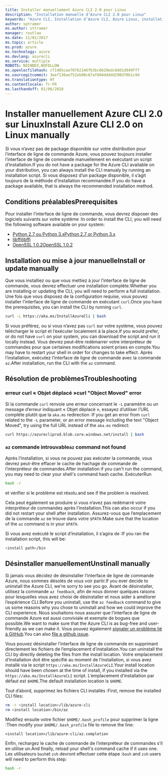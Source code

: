 ```yaml
---
title: Installer manuellement Azure CLI 2.0 pour Linux
description: "Installation manuelle d’Azure CLI 2.0 pour Linux"
keywords: "Azure CLI, Installation d’Azure CLI, Azure Linux, installation Azure Linux"
author: sptramer
ms.author: sttramer
manager: routlaw
ms.date: 11/01/2017
ms.topic: article
ms.prod: azure
ms.technology: azure
ms.devlang: azurecli
ms.service: multiple
ROBOTS: NOINDEX,NOFOLLOW
ms.openlocfilehash: cf1405cae70762146f63bc6629edc0dd1d949fff
ms.sourcegitcommit: 3eef136ae752eb90c67af604d4ddd298d70b1c9d
ms.translationtype: HT
ms.contentlocale: fr-FR
ms.lasthandoff: 01/06/2018
---
```

# <a name="install-azure-cli-20-on-linux-manually"></a><span data-ttu-id="1eb81-104">Installer manuellement Azure CLI 2.0 sur Linux</span><span class="sxs-lookup"><span data-stu-id="1eb81-104">Install Azure CLI 2.0 on Linux manually</span></span>

<span data-ttu-id="1eb81-105">Si vous n’avez pas de package disponible sur votre distribution pour l’interface de ligne de commande Azure, vous pouvez toujours installer l’interface de ligne de commande manuellement en exécutant un script d’installation.</span><span class="sxs-lookup"><span data-stu-id="1eb81-105">If you do not have a package for the Azure CLI available on your distribution, you can always install the CLI manualy by running an installation script.</span></span> <span data-ttu-id="1eb81-106">Si vous disposez d’un package disponible, il s’agit toujours de la méthode d’installation recommandée.</span><span class="sxs-lookup"><span data-stu-id="1eb81-106">If you do have a package available, that is always the recommended installation method.</span></span>

## <a name="prerequisites"></a><span data-ttu-id="1eb81-107">Conditions préalables</span><span class="sxs-lookup"><span data-stu-id="1eb81-107">Prerequisites</span></span>

<span data-ttu-id="1eb81-108">Pour installer l’interface de ligne de commande, vous devrez disposer des logiciels suivants sur votre système :</span><span class="sxs-lookup"><span data-stu-id="1eb81-108">In order to install the CLI, you will need the following software available on your system:</span></span>

* [<span data-ttu-id="1eb81-109">Python 2.7 ou Python 3.x</span><span class="sxs-lookup"><span data-stu-id="1eb81-109">Python 2.7 or Python 3.x</span></span>](https://www.python.org/downloads/)
* [<span data-ttu-id="1eb81-110">libffi</span><span class="sxs-lookup"><span data-stu-id="1eb81-110">libffi</span></span>](https://sourceware.org/libffi/)
* [<span data-ttu-id="1eb81-111">OpenSSL 1.0.2</span><span class="sxs-lookup"><span data-stu-id="1eb81-111">OpenSSL 1.0.2</span></span>](https://www.openssl.org/source/)

## <a name="install-or-update-manually"></a><span data-ttu-id="1eb81-112">Installation ou mise à jour manuelle</span><span class="sxs-lookup"><span data-stu-id="1eb81-112">Install or update manually</span></span>

<span data-ttu-id="1eb81-113">Que vous installiez ou que vous mettiez à jour l’interface de ligne de commande, vous devrez effectuer une installation complète.</span><span class="sxs-lookup"><span data-stu-id="1eb81-113">Whether you are installing or updating the CLI, you will need to perform a full installation.</span></span> <span data-ttu-id="1eb81-114">Une fois que vous disposez de la configuration requise, vous pouvez installer l’interface de ligne de commande en exécutant `curl`.</span><span class="sxs-lookup"><span data-stu-id="1eb81-114">Once you have the prerequisites, you can install the CLI by running `curl`.</span></span>

```bash
curl -L https://aka.ms/InstallAzureCli | bash
```

<span data-ttu-id="1eb81-115">Si vous préférez, ou si vous n’avez pas `curl` sur votre système, vous pouvez télécharger le script et l’exécuter localement à la place.</span><span class="sxs-lookup"><span data-stu-id="1eb81-115">If you would prefer, or do not have `curl` on your system, you can download the script and run it locally instead.</span></span> <span data-ttu-id="1eb81-116">Vous devrez peut-être redémarrer votre interpréteur de commandes pour que certaines modifications soient prises en compte.</span><span class="sxs-lookup"><span data-stu-id="1eb81-116">You may have to restart your shell in order for changes to take effect.</span></span> <span data-ttu-id="1eb81-117">Après l’installation, exécutez l’interface de ligne de commande avec la commande `az`.</span><span class="sxs-lookup"><span data-stu-id="1eb81-117">After installation, run the CLI with the `az` command.</span></span>

## <a name="troubleshooting"></a><span data-ttu-id="1eb81-118">Résolution de problèmes</span><span class="sxs-lookup"><span data-stu-id="1eb81-118">Troubleshooting</span></span>

### <a name="curl-object-moved-error"></a><span data-ttu-id="1eb81-119">erreur curl « Objet déplacé »</span><span class="sxs-lookup"><span data-stu-id="1eb81-119">curl "Object Moved" error</span></span>

<span data-ttu-id="1eb81-120">Si la commande `curl` renvoie une erreur concernant le `-L` paramètre ou un message d’erreur indiquant « Objet déplacé », essayez d’utiliser l’URL complète plutôt que la `aka.ms` redirection :</span><span class="sxs-lookup"><span data-stu-id="1eb81-120">If you get an error from `curl` related to the `-L` parameter, or an error message including the text "Object Moved", try using the full URL instead of the `aka.ms` redirect:</span></span>

```bash
curl https://azurecliprod.blob.core.windows.net/install | bash
```

### <a name="az-command-not-found"></a><span data-ttu-id="1eb81-121">`az` commande introuvable</span><span class="sxs-lookup"><span data-stu-id="1eb81-121">`az` command not found</span></span>

<span data-ttu-id="1eb81-122">Après l’installation, si vous ne pouvez pas exécuter la commande, vous devrez peut-être effacer le cache de hachage de commande de l’interpréteur de commandes.</span><span class="sxs-lookup"><span data-stu-id="1eb81-122">After installation if you can't run the command, you may need to clear your shell's command hash cache.</span></span> <span data-ttu-id="1eb81-123">Exécuter</span><span class="sxs-lookup"><span data-stu-id="1eb81-123">Run</span></span>

```bash
hash -r
```

<span data-ttu-id="1eb81-124">et vérifier si le problème est résolu.</span><span class="sxs-lookup"><span data-stu-id="1eb81-124">and see if the problem is resolved.</span></span>

<span data-ttu-id="1eb81-125">Cela peut également se produire si vous n’avez pas redémarré votre interpréteur de commandes après l’installation.</span><span class="sxs-lookup"><span data-stu-id="1eb81-125">This can also occur if you did not restart your shell after installation.</span></span> <span data-ttu-id="1eb81-126">Assurez-vous que l’emplacement de la commande `az` se trouve dans votre `$PATH`.</span><span class="sxs-lookup"><span data-stu-id="1eb81-126">Make sure that the location of the `az` command is in your `$PATH`.</span></span>

<span data-ttu-id="1eb81-127">Si vous avez exécuté le script d’installation, il s’agira de :</span><span class="sxs-lookup"><span data-stu-id="1eb81-127">If you ran the installation script, this will be:</span></span>

```bash
<install path>/bin
```

## <a name="unstinall-manually"></a><span data-ttu-id="1eb81-128">Désinstaller manuellement</span><span class="sxs-lookup"><span data-stu-id="1eb81-128">Unstinall manually</span></span>

<span data-ttu-id="1eb81-129">Si jamais vous décidez de désinstaller l’interface de ligne de commande Azure, nous sommes désolés de vous voir partir.</span><span class="sxs-lookup"><span data-stu-id="1eb81-129">If you ever decide to uninstall the Azure CLI, we're sorry to see you go.</span></span> <span data-ttu-id="1eb81-130">Avant de désinstaller, utilisez la commande `az feedback`, afin de nous donner quelques raisons pour lesquelles vous avez choisi de désinstaller et nous aider à améliorer l’expérience CLI.</span><span class="sxs-lookup"><span data-stu-id="1eb81-130">Before you uninstall, use the `az feedback` command to give us some reasons why you chose to uninstall and how we could improve the CLI experience.</span></span> <span data-ttu-id="1eb81-131">Nous souhaitons nous assurer que l’interface de ligne de commande Azure est aussi conviviale et exempte de bogues que possible.</span><span class="sxs-lookup"><span data-stu-id="1eb81-131">We want to make sure that the Azure CLI is as bug-free and user-friendly as we can make it.</span></span> <span data-ttu-id="1eb81-132">Vous pouvez également [signaler un problème lié à GitHub](https://github.com/Azure/azure-cli/issues).</span><span class="sxs-lookup"><span data-stu-id="1eb81-132">You can also [file a github issue](https://github.com/Azure/azure-cli/issues).</span></span>

<span data-ttu-id="1eb81-133">Vous pouvez désinstaller l’interface de ligne de commande en supprimant directement les fichiers de l’emplacement d’installation.</span><span class="sxs-lookup"><span data-stu-id="1eb81-133">You can uninstall the CLI by directly deleting the files from the install location.</span></span> <span data-ttu-id="1eb81-134">Votre emplacement d’installation doit être spécifié au moment de l’installation, si vous avez installé via le script `https://aka.ms/InstallAzureCLI`.</span><span class="sxs-lookup"><span data-stu-id="1eb81-134">Your install location should have been chosen at the time of install, if you installed via the `https://aka.ms/InstallAzureCLI` script.</span></span> <span data-ttu-id="1eb81-135">L’emplacement d’installation par défaut est `$HOME`.</span><span class="sxs-lookup"><span data-stu-id="1eb81-135">The default installation location is `$HOME`.</span></span>

<span data-ttu-id="1eb81-136">Tout d’abord, supprimez les fichiers CLI installés :</span><span class="sxs-lookup"><span data-stu-id="1eb81-136">First, remove the installed CLI files:</span></span>

```bash
rm -r <install location>/lib/azure-cli
rm <install location>/bin/az
```

<span data-ttu-id="1eb81-137">Modifiez ensuite votre fichier `$HOME/.bash_profile` pour supprimer la ligne :</span><span class="sxs-lookup"><span data-stu-id="1eb81-137">Then modify your `$HOME/.bash_profile` file to remove the line:</span></span>

```
<install location>/lib/azure-cli/az.completion
```

<span data-ttu-id="1eb81-138">Enfin, rechargez le cache de commande de l’interpréteur de commandes s’il en utilise un.</span><span class="sxs-lookup"><span data-stu-id="1eb81-138">And finally, reload your shell's command cache if it uses one.</span></span> <span data-ttu-id="1eb81-139">Les utilisateurs `bash`et `zsh` devront effectuer cette étape :</span><span class="sxs-lookup"><span data-stu-id="1eb81-139">`bash` and `zsh` users will need to perform this step:</span></span>

```bash
hash -r
```

